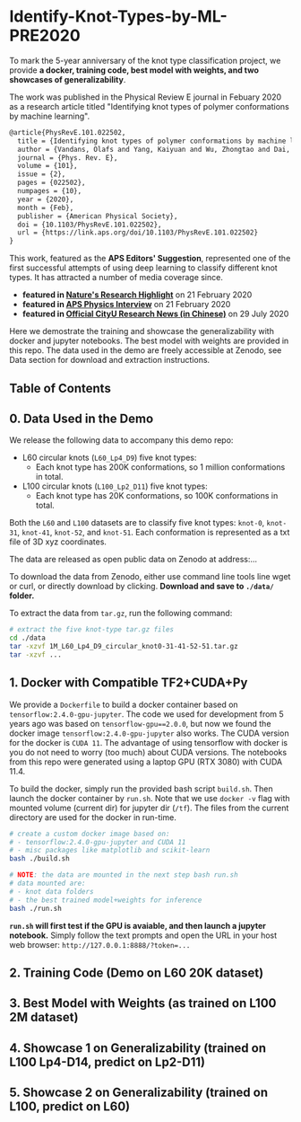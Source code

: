 # Identify-Knot-Types-by-ML-PRE2020

To mark the 5-year anniversary of the knot type classification project, we provide **a docker, training code, best model with weights, and two showcases of generalizability**.

The work was published in the Physical Review E journal in Febuary 2020 as a research article titled "Identifying knot types of polymer conformations by machine learning".
```latex
@article{PhysRevE.101.022502,
  title = {Identifying knot types of polymer conformations by machine learning},
  author = {Vandans, Olafs and Yang, Kaiyuan and Wu, Zhongtao and Dai, Liang},
  journal = {Phys. Rev. E},
  volume = {101},
  issue = {2},
  pages = {022502},
  numpages = {10},
  year = {2020},
  month = {Feb},
  publisher = {American Physical Society},
  doi = {10.1103/PhysRevE.101.022502},
  url = {https://link.aps.org/doi/10.1103/PhysRevE.101.022502}
}
```

This work, featured as the **APS Editors' Suggestion**, represented one of the first successful attempts of using deep learning to classify different knot types.
It has attracted a number of media coverage since.
- **featured in [Nature's Research Highlight](https://www.nature.com/articles/d41586-020-00483-w)** on 21 February 2020
- **featured in [APS Physics Interview](https://physics.aps.org/articles/v13/s19)** on 21 February 2020
- **featured in [Official CityU Research News (in Chinese)](https://mp.weixin.qq.com/s/7Hqq0asBYxdASTVxNUdVLA)** on 29 July 2020

Here we demostrate the training and showcase the generalizability with docker and jupyter notebooks.
The best model with weights are provided in this repo.
The data used in the demo are freely accessible at Zenodo, see Data section for download and extraction instructions.

## Table of Contents

## 0. Data Used in the Demo

We release the following data to accompany this demo repo:
- L60 circular knots (`L60_Lp4_D9`) five knot types:
  - Each knot type has 200K conformations, so 1 million conformations in total.
- L100 circular knots (`L100_Lp2_D11`) five knot types:
  - Each knot type has 20K conformations, so 100K conformations in total.

Both the `L60` and `L100` datasets are to classify five knot types: `knot-0`, `knot-31`, `knot-41`, `knot-52`, and `knot-51`.
Each conformation is represented as a txt file of 3D xyz coordinates.

The data are released as open public data on Zenodo at address:...

To download the data from Zenodo, either use command line tools line wget or curl, or directly download by clicking. **Download and save to `./data/` folder.**

To extract the data from `tar.gz`, run the following command:

```sh
# extract the five knot-type tar.gz files
cd ./data
tar -xzvf 1M_L60_Lp4_D9_circular_knot0-31-41-52-51.tar.gz
tar -xzvf ...
```

## 1. Docker with Compatible TF2+CUDA+Py

We provide a `Dockerfile` to build a docker container based on `tensorflow:2.4.0-gpu-jupyter`.
The code we used for development from 5 years ago was based on `tensorflow-gpu==2.0.0`, but now we found the docker image `tensorflow:2.4.0-gpu-jupyter` also works.
The CUDA version for the docker is `CUDA 11`.
The advantage of using tensorflow with docker is you do not need to worry (too much) about CUDA versions.
The notebooks from this repo were generated using a laptop GPU (RTX 3080) with CUDA 11.4.

To build the docker, simply run the provided bash script `build.sh`.
Then launch the docker container by `run.sh`.
Note that we use `docker -v` flag with mounted volume (current dir) for jupyter dir (`/tf`).
The files from the current directory are used for the docker in run-time.

```sh
# create a custom docker image based on:
# - tensorflow:2.4.0-gpu-jupyter and CUDA 11
# - misc packages like matplotlib and scikit-learn
bash ./build.sh

# NOTE: the data are mounted in the next step bash run.sh
# data mounted are:
# - knot data folders
# - the best trained model+weights for inference
bash ./run.sh
```

**`run.sh` will first test if the GPU is avaiable, and then launch a jupyter notebook.**
Simply follow the text prompts and open the URL in your host web browser: `http://127.0.0.1:8888/?token=...`

## 2. Training Code (Demo on L60 20K dataset)

## 3. Best Model with Weights (as trained on L100 2M dataset)

## 4. Showcase 1 on Generalizability (trained on L100 Lp4-D14, predict on Lp2-D11)

## 5. Showcase 2 on Generalizability (trained on L100, predict on L60)

